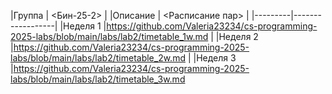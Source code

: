 |Группа   |    <Бин-25-2>    |
|Описание | <Расписание пар> |
|---------|------------------|
|Неделя 1 |https://github.com/Valeria23234/cs-programming-2025-labs/blob/main/labs/lab2/timetable_1w.md
|
|Неделя 2 |https://github.com/Valeria23234/cs-programming-2025-labs/blob/main/labs/lab2/timetable_2w.md
|
|Неделя 3 |https://github.com/Valeria23234/cs-programming-2025-labs/blob/main/labs/lab2/timetable_3w.md

